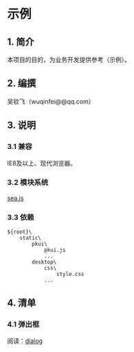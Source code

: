 # 示例

## 1. 简介

 本项目的目的，为业务开发提供参考（示例）。
 
## 2. 编撰

 吴钦飞（wuqinfei@@qq.com）
 
## 3. 说明

### 3.1 兼容

 IE8及以上、现代浏览器。

### 3.2 模块系统

 [sea.js](https://github.com/seajs/seajs)

### 3.3 依赖

    ${root}\
        static\
            pkui\
                pkui.js
                ...
            desktop\
                css\
                    style.css
                ...

## 4. 清单

### 4.1 弹出框

阅读：[dialog](./dialog/readme.md)
